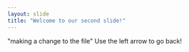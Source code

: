 ```yaml
---
layout: slide
title: "Welcome to our second slide!"
---
```

"making a change to the file"
Use the left arrow to go back!